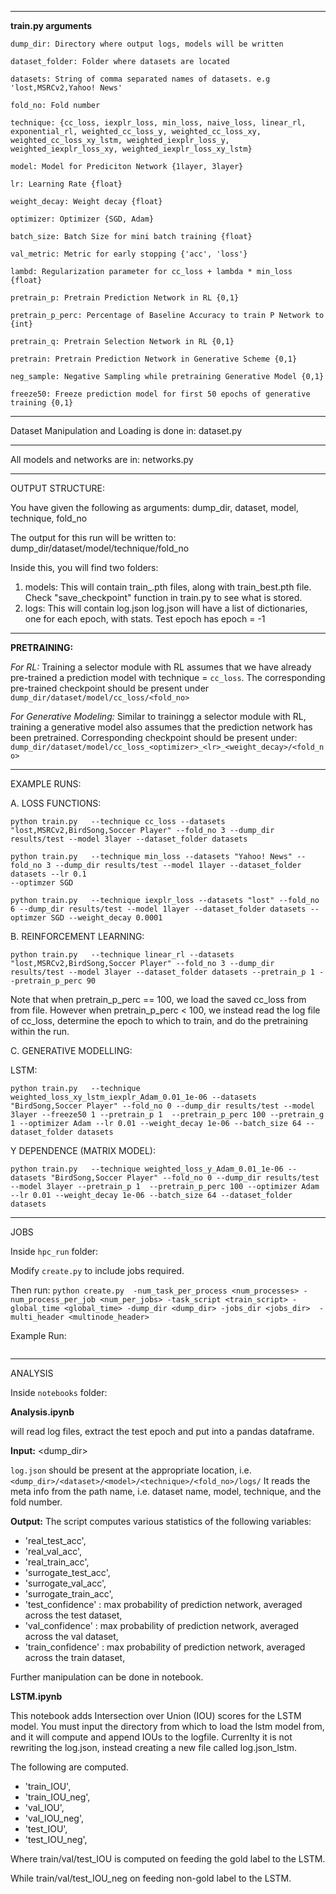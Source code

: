 ----
**train.py arguments**
```
dump_dir: Directory where output logs, models will be written

dataset_folder: Folder where datasets are located

datasets: String of comma separated names of datasets. e.g 'lost,MSRCv2,Yahoo! News'

fold_no: Fold number

technique: {cc_loss, iexplr_loss, min_loss, naive_loss, linear_rl, exponential_rl, weighted_cc_loss_y, weighted_cc_loss_xy, weighted_cc_loss_xy_lstm, weighted_iexplr_loss_y, weighted_iexplr_loss_xy, weighted_iexplr_loss_xy_lstm}

model: Model for Prediciton Network {1layer, 3layer}

lr: Learning Rate {float}

weight_decay: Weight decay {float}

optimizer: Optimizer {SGD, Adam}

batch_size: Batch Size for mini batch training {float}

val_metric: Metric for early stopping {'acc', 'loss'}

lambd: Regularization parameter for cc_loss + lambda * min_loss {float}

pretrain_p: Pretrain Prediction Network in RL {0,1}

pretrain_p_perc: Percentage of Baseline Accuracy to train P Network to {int}

pretrain_q: Pretrain Selection Network in RL {0,1}

pretrain: Pretrain Prediction Network in Generative Scheme {0,1}

neg_sample: Negative Sampling while pretraining Generative Model {0,1}

freeze50: Freeze prediction model for first 50 epochs of generative training {0,1}
```

-----
Dataset Manipulation and Loading is done in: dataset.py

-----
All models and networks are in: networks.py

-----
OUTPUT STRUCTURE:

You have given the following as arguments: dump_dir, dataset, model, technique, fold_no

The output for this run will be written to: dump_dir/dataset/model/technique/fold_no

Inside this, you will find two folders:
1. models: This will contain train_<epoch>.pth files, along with train_best.pth file. Check "save_checkpoint" function in train.py to see what is stored.
2. logs: This will contain log.json
    log.json will have a list of dictionaries, one for each epoch, with stats. Test epoch has epoch = -1
-----

**PRETRAINING:**

*For RL:* Training a selector module with RL assumes that we have already pre-trained a prediction model with technique = `cc_loss`. 
    The corresponding pre-trained checkpoint should be present under `dump_dir/dataset/model/cc_loss/<fold_no>`
    
*For Generative Modeling:* Similar to trainingg a selector module with RL, training a generative model also assumes that the prediction network has been pretrained.
    Corresponding checkpoint should be present under: `dump_dir/dataset/model/cc_loss_<optimizer>_<lr>_<weight_decay>/<fold_no>`

-----
EXAMPLE RUNS:

A. LOSS FUNCTIONS:
```
python train.py   --technique cc_loss --datasets "lost,MSRCv2,BirdSong,Soccer Player" --fold_no 3 --dump_dir results/test --model 3layer --dataset_folder datasets

python train.py   --technique min_loss --datasets "Yahoo! News" --fold_no 3 --dump_dir results/test --model 1layer --dataset_folder datasets --lr 0.1
--optimzer SGD

python train.py   --technique iexplr_loss --datasets "lost" --fold_no 6 --dump_dir results/test --model 1layer --dataset_folder datasets --optimzer SGD --weight_decay 0.0001
```
B. REINFORCEMENT LEARNING:
```
python train.py   --technique linear_rl --datasets "lost,MSRCv2,BirdSong,Soccer Player" --fold_no 3 --dump_dir results/test --model 3layer --dataset_folder datasets --pretrain_p 1 --pretrain_p_perc 90
```
Note that when pretrain_p_perc == 100, we load the saved cc_loss from from file. However when pretrain_p_perc < 100, we instead read the log file of cc_loss, determine the epoch to which to train, and do the pretraining within the run.
    
C. GENERATIVE MODELLING:

LSTM:
```
python train.py   --technique weighted_loss_xy_lstm_iexplr_Adam_0.01_1e-06 --datasets "BirdSong,Soccer Player" --fold_no 0 --dump_dir results/test --model 3layer --freeze50 1 --pretrain_p 1  --pretrain_p_perc 100 --pretrain_g 1 --optimizer Adam --lr 0.01 --weight_decay 1e-06 --batch_size 64 --dataset_folder datasets
```
    
Y DEPENDENCE (MATRIX MODEL):
 ```
python train.py   --technique weighted_loss_y_Adam_0.01_1e-06 --datasets "BirdSong,Soccer Player" --fold_no 0 --dump_dir results/test --model 3layer --pretrain_p 1  --pretrain_p_perc 100 --optimizer Adam --lr 0.01 --weight_decay 1e-06 --batch_size 64 --dataset_folder datasets
```
-----
JOBS

Inside `hpc_run` folder:

Modify `create.py` to include jobs required.

Then run:
```python create.py  -num_task_per_process <num_processes> -num_process_per_job <num_per_jobs> -task_script <train_script> -global_time <global_time> -dump_dir <dump_dir> -jobs_dir <jobs_dir>  -multi_header <multinode_header>```

Example Run:
```python create.py  -num_task_per_process 3 -num_process_per_job 6 -task_script /home/cse/phd/csz178057/pratheek/PartialLabelLearning/train.py -global_time 2 -dump_dir /home/cse/phd/csz178057/hpcscratch/unification/pll/results/test -jobs_dir test  -multi_header multinode_header.sh
```
    
-----
ANALYSIS

Inside `notebooks` folder:
    
**Analysis.ipynb**
  
will read log files, extract the test epoch and put into a pandas dataframe. 

**Input:** <dump_dir>
    
`log.json` should be present at the appropriate location, i.e. `<dump_dir>/<dataset>/<model>/<technique>/<fold_no>/logs/`
It reads the meta info from the path name, i.e. dataset name, model,  technique, and the fold number.


**Output:** 
The script computes various statistics of the following variables:
- 'real_test_acc',
- 'real_val_acc',
- 'real_train_acc', 
- 'surrogate_test_acc', 
- 'surrogate_val_acc', 
- 'surrogate_train_acc', 
- 'test_confidence' : max probability of prediction network, averaged across the test dataset,
- 'val_confidence' : max probability of prediction network, averaged across the val dataset, 
- 'train_confidence' : max probability of prediction network, averaged across the train dataset,

Further manipulation can be done in notebook.
    
**LSTM.ipynb**
    
This notebook adds Intersection over Union (IOU) scores for the LSTM model. You must input the directory from which to load the lstm model from, and it will compute and append IOUs to the logfile. Currenlty it is not rewriting the log.json, instead creating a new file called log.json_lstm.
    
The following are computed.
- 'train_IOU',
- 'train_IOU_neg',
- 'val_IOU',
- 'val_IOU_neg',
- 'test_IOU',
- 'test_IOU_neg',

Where train/val/test_IOU is computed on feeding the gold label to the LSTM.
    
While train/val/test_IOU_neg on feeding non-gold label to the LSTM.
